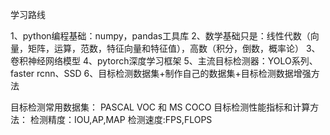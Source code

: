学习路线

1、python编程基础：numpy，pandas工具库
2、数学基础只是：线性代数（向量，矩阵，运算，范数，特征向量和特征值），高数（积分，倒数，概率论）
3、卷积神经网络模型
4、pytorch深度学习框架
5、主流目标检测器：YOLO系列、faster rcnn、SSD
6、目标检测数据集+制作自己的数据集+目标检测数据增强方法


目标检测常用数据集： PASCAL VOC 和 MS COCO
目标检测性能指标和计算方法： 检测精度：IOU,AP,MAP   检测速度:FPS,FLOPS
